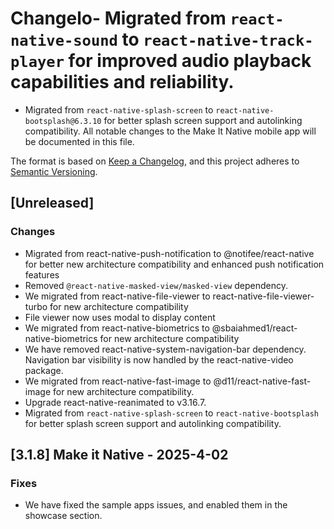 # Changelo-   Migrated from `react-native-sound` to `react-native-track-player` for improved audio playback capabilities and reliability.
-   Migrated from `react-native-splash-screen` to `react-native-bootsplash@6.3.10` for better splash screen support and autolinking compatibility.
All notable changes to the Make It Native mobile app will be documented in this file.

The format is based on [Keep a Changelog](https://keepachangelog.com/en/1.0.0/), and this project adheres to [Semantic Versioning](https://semver.org/spec/v2.0.0.html).

## [Unreleased]

### Changes

-   Migrated from react-native-push-notification to @notifee/react-native for better new architecture compatibility and enhanced push notification features
-   Removed `@react-native-masked-view/masked-view` dependency.
-   We migrated from react-native-file-viewer to react-native-file-viewer-turbo for new architecture compatibility
-   File viewer now uses modal to display content
-   We migrated from react-native-biometrics to @sbaiahmed1/react-native-biometrics for new architecture compatibility
-   We have removed react-native-system-navigation-bar dependency. Navigation bar visibility is now handled by the react-native-video package.
-   We migrated from react-native-fast-image to @d11/react-native-fast-image for new architecture compatibility.
-   Upgrade react-native-reanimated to v3.16.7.
-   Migrated from `react-native-splash-screen` to `react-native-bootsplash` for better splash screen support and autolinking compatibility.

## [3.1.8] Make it Native - 2025-4-02

### Fixes

-   We have fixed the sample apps issues, and enabled them in the showcase section.
